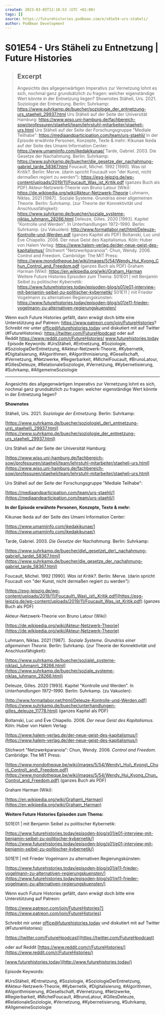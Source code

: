 ```yaml
---
created: 2023-03-05T12:10:53 (UTC +01:00)
tags: []
source: https://futurehistories.podbean.com/e/s01e54-urs-staheli/
author: PodBean Development
---
```


# S01E54 - Urs Stäheli zu Entnetzung | Future Histories

> ## Excerpt
> Angesichts des allgegenwärtigen Imperativs zur Vernetzung lohnt es sich, nochmal ganz grundsätzlich zu fragen: welcher eigenständige Wert könnte in der Entnetzung liegen?
Shownotes
Stäheli, Urs. 2021. Soziologie der Entnetzung. Berlin: Suhrkamp:
https://www.suhrkamp.de/buecher/soziologie_der_entnetzung-urs_staeheli_29937.html
Urs Stäheli auf der Seite der Universität Hamburg:
https://www.wiso.uni-hamburg.de/fachbereich-sowi/professuren/staeheli/team/lehrstuhl-mitarbeiter/staeheli-urs.html
Urs Stäheli auf der Seite der Forschungsgruppe "Mediale Teilhabe":
https://mediaandparticipation.com/team/urs-staehli/
In der Episode erwähnte Personen, Konzepte, Texte & mehr:
Kikunae Ikeda auf der Seite des Umami Information Center:
https://www.umamiinfo.com/ikedakikunae/
Tarde, Gabriel. 2003. Die Gesetze der Nachahmung. Berlin: Suhrkamp:
https://www.suhrkamp.de/buecher/die_gesetze_der_nachahmung-gabriel_tarde_58367.html
Foucault, Michel. 1992 [1990]. Was ist Kritik?. Berlin: Merve. (darin spricht Foucault von "der Kunst, nicht dermaßen regiert zu werden"):
https://esg-leipzig.de/wp-content/uploads/2019/11/Foucault_Was_ist_Kritik.pdf (ganzes Buch als PDF)
Akteur-Netzwerk-Theorie von Bruno Latour (Wiki):
https://de.wikipedia.org/wiki/Akteur-Netzwerk-Theorie
Luhmann, Niklas. 2021 [1987].  Soziale Systeme. Grundriss einer allgemeinen Theorie. Berlin: Suhrkamp. (zur Theorie der Konnektivität und Anschlussfähigkeit):
https://www.suhrkamp.de/buecher/soziale_systeme-niklas_luhmann_28266.html
Deleuze, Gilles. 2020 [1993]. Kapitel "Kontrolle und Werden". In Unterhandlungen 1972–1990. Berlin: Suhrkamp. (zu Vakuolen):
http://www.formatlabor.net/html/Deleuze-Kontrolle-und-Werden.pdf (ganzes Kapitel als PDF)
Boltanski, Luc und Ève Chiapello. 2006. Der neue Geist des Kapitalismus. Köln: Huber von Halem Verlag:
https://www.halem-verlag.de/der-neue-geist-des-kapitalismus/
Stichwort "Netzwerkparanoia": Chun, Wendy. 2006. Control and Freedom. Cambridge: The MIT Press:
https://www.mondotheque.be/wiki/images/5/54/Wendy_Hui_Kyong_Chun_Control_and_Freedom.pdf (ganzes Buch als PDF)
Graham Harman (Wiki):
https://en.wikipedia.org/wiki/Graham_Harman
 
Weitere Future Histories Episoden zum Thema:
S01E01 | mit Benjamin Seibel zu politischer Kybernetik:
https://www.futurehistories.today/episoden-blog/s01/e01-interview-mit-benjamin-seibel-zu-politischer-kybernetik/
S01E11 | mit Frieder Vogelmann zu alternativen Regierungskünsten:
https://www.futurehistories.today/episoden-blog/s01/e11-frieder-vogelmann-zu-alternativen-regierungskuensten/

Wenn euch Future Histories gefällt, dann erwägt doch bitte eine Unterstützung auf Patreon:
https://www.patreon.com/join/FutureHistories?
Schreibt mir unter office@futurehistories.today und diskutiert mit auf Twitter (#FutureHistories):
https://twitter.com/FutureHpodcast
oder auf Reddit https://www.reddit.com/r/FutureHistories/
www.futurehistories.today
 
Episode Keywords:
#UrsStäheli, #Entnetzung, #Soziologie, #SoziologieDerEntnetzung, #Akteur-Netzwerk-Theorie, #Kybernetik, #Digitalisierung, #Algorithmen, #Algorithmisierung, #Gesellschaft, #Vernetzung, #Netzwerke, #Regierbarkeit, #MichelFoucault, #BrunoLatour, #GillesDeleuze, #RelationaleSoziologie, #Vernetzung, #Kybernetisierung, #Suhrkamp, #AllgemeineSoziologie

---
Angesichts des allgegenwärtigen Imperativs zur Vernetzung lohnt es sich, nochmal ganz grundsätzlich zu fragen: welcher eigenständige Wert könnte in der Entnetzung liegen?

**Shownotes**

Stäheli, Urs. 2021. _Soziologie der Entnetzung._ Berlin: Suhrkamp:

[https://www.suhrkamp.de/buecher/soziologie\_der\_entnetzung-urs\_staeheli\_29937.html](https://www.suhrkamp.de/buecher/soziologie_der_entnetzung-urs_staeheli_29937.html)

  
Urs Stäheli auf der Seite der Universität Hamburg:

[https://www.wiso.uni-hamburg.de/fachbereich-sowi/professuren/staeheli/team/lehrstuhl-mitarbeiter/staeheli-urs.html](https://www.wiso.uni-hamburg.de/fachbereich-sowi/professuren/staeheli/team/lehrstuhl-mitarbeiter/staeheli-urs.html)

  
Urs Stäheli auf der Seite der Forschungsgruppe "Mediale Teilhabe":

[https://mediaandparticipation.com/team/urs-staehli/](https://mediaandparticipation.com/team/urs-staehli/)

  
**In der Episode erwähnte Personen, Konzepte, Texte & mehr:**

Kikunae Ikeda auf der Seite des Umami Information Center:

[https://www.umamiinfo.com/ikedakikunae/](https://www.umamiinfo.com/ikedakikunae/)

  
Tarde, Gabriel. 2003. _Die Gesetze der Nachahmung._ Berlin: Suhrkamp:

[https://www.suhrkamp.de/buecher/die\_gesetze\_der\_nachahmung-gabriel\_tarde\_58367.html](https://www.suhrkamp.de/buecher/die_gesetze_der_nachahmung-gabriel_tarde_58367.html)

  
Foucault, Michel. 1992 \[1990\]. _Was ist Kritik?._ Berlin: Merve. (darin spricht Foucault von "der Kunst, nicht dermaßen regiert zu werden"):

[https://esg-leipzig.de/wp-content/uploads/2019/11/Foucault\_Was\_ist\_Kritik.pdf](https://esg-leipzig.de/wp-content/uploads/2019/11/Foucault_Was_ist_Kritik.pdf) (ganzes Buch als PDF)

  
Akteur-Netzwerk-Theorie von Bruno Latour (Wiki):

[https://de.wikipedia.org/wiki/Akteur-Netzwerk-Theorie](https://de.wikipedia.org/wiki/Akteur-Netzwerk-Theorie)

  
Luhmann, Niklas. 2021 \[1987\].  _Soziale Systeme. Grundriss einer allgemeinen Theorie._ Berlin: Suhrkamp. (zur Theorie der Konnektivität und Anschlussfähigkeit):

[https://www.suhrkamp.de/buecher/soziale\_systeme-niklas\_luhmann\_28266.html](https://www.suhrkamp.de/buecher/soziale_systeme-niklas_luhmann_28266.html)

  
Deleuze, Gilles. 2020 \[1993\]. Kapitel "Kontrolle und Werden". In _Unterhandlungen 1972–1990._ Berlin: Suhrkamp. (zu Vakuolen):

[http://www.formatlabor.net/html/Deleuze-Kontrolle-und-Werden.pdf](https://www.suhrkamp.de/buecher/unterhandlungen-gilles_deleuze_11778.html) (ganzes Kapitel als PDF)

  
Boltanski, Luc und Ève Chiapello. 2006. _Der neue Geist des Kapitalismus._ Köln: Huber von Halem Verlag:

[https://www.halem-verlag.de/der-neue-geist-des-kapitalismus/](https://www.halem-verlag.de/der-neue-geist-des-kapitalismus/)

  
Stichwort "Netzwerkparanoia": Chun, Wendy. 2006. _Control and Freedom._ Cambridge: The MIT Press:

[https://www.mondotheque.be/wiki/images/5/54/Wendy\_Hui\_Kyong\_Chun\_Control\_and\_Freedom.pdf](https://www.mondotheque.be/wiki/images/5/54/Wendy_Hui_Kyong_Chun_Control_and_Freedom.pdf) (ganzes Buch als PDF)

  
Graham Harman (Wiki):

[https://en.wikipedia.org/wiki/Graham\_Harman](https://en.wikipedia.org/wiki/Graham_Harman)

**Weitere Future Histories Episoden zum Thema:**

S01E01 | mit Benjamin Seibel zu politischer Kybernetik:

[https://www.futurehistories.today/episoden-blog/s01/e01-interview-mit-benjamin-seibel-zu-politischer-kybernetik/](https://www.futurehistories.today/episoden-blog/s01/e01-interview-mit-benjamin-seibel-zu-politischer-kybernetik/)

  
S01E11 | mit Frieder Vogelmann zu alternativen Regierungskünsten:

[https://www.futurehistories.today/episoden-blog/s01/e11-frieder-vogelmann-zu-alternativen-regierungskuensten/](https://www.futurehistories.today/episoden-blog/s01/e11-frieder-vogelmann-zu-alternativen-regierungskuensten/)

Wenn euch Future Histories gefällt, dann erwägt doch bitte eine Unterstützung auf Patreon:

[https://www.patreon.com/join/FutureHistories?](https://www.patreon.com/join/FutureHistories)

Schreibt mir unter [office@futurehistories.today](mailto:office@futurehistories.today) und diskutiert mit auf Twitter (#FutureHistories):

[https://twitter.com/FutureHpodcast](https://twitter.com/FutureHpodcast)

oder auf Reddit [https://www.reddit.com/r/FutureHistories/](https://www.reddit.com/r/FutureHistories/)

[www.futurehistories.today](http://www.futurehistories.today/)

Episode Keywords:

#UrsStäheli, #Entnetzung, #Soziologie, #SoziologieDerEntnetzung, #Akteur-Netzwerk-Theorie, #Kybernetik, #Digitalisierung, #Algorithmen, #Algorithmisierung, #Gesellschaft, #Vernetzung, #Netzwerke, #Regierbarkeit, #MichelFoucault, #BrunoLatour, #GillesDeleuze, #RelationaleSoziologie, #Vernetzung, #Kybernetisierung, #Suhrkamp, #AllgemeineSoziologie
